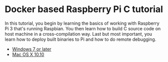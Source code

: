 
# Docker based Raspberry Pi C tutorial

In this tutorial, you begin by learning the basics of working with Raspberry Pi 3 that's running Raspbian. You then learn how to build C source code on host machine in a cross-compilation way. Last but most important, you learn how to deploy built binaries to Pi and how to do remote debugging. 

- [Windows 7 or later](doc/windows-7-or-later.md)
- [Mac OS X 10.10](doc/mac-os-x-10.10.md)
